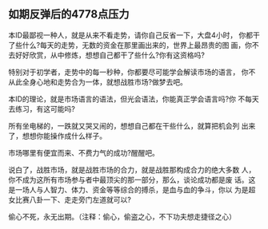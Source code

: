 
## 如期反弹后的4778点压力

本ID最鄙视一种人，就是从来不看走势，请你自己反省一下，大盘4小时， 你都干了些什么?每天的走势，无数的资金在那里画出来的，世界上最昂贵的图 画，你不去好好欣赏，从中修炼，想想自己都干了些什么?你有这资格吗?

特别对于初学者，走势中的每一秒种，你都要尽可能学会解读市场的语言， 你不从此全身心地和走势合为一体，就想战胜市场?做梦去吧。

本ID的理论，就是市场语言的语法，但光会语法，你能真正学会语言吗?你 不每天去练习，有这可能吗?

所有坐电梯的，一跌就又哭又闹的，想想自己都在干些什么，就算把机会列 出来了，想想你能操作成什么样子。

市场哪里有便宜而来、不费力气的成功?醒醒吧。

说白了，战胜市场，就是战胜市场的合力，就是战胜那构成合力的绝大多数 人，你不成为这所有市场参与者中最顶尖的那一部分，那么，谈论成功都是废 话。这是一场人与人智力、体力、资金等等综合的搏杀，是血与血的争斗，你以 为是超女比赛八卦一下、走走旁门左道就可以?

偷心不死，永无出期。（注释：偷心，偷盗之心，不下功夫想走捷径之心）